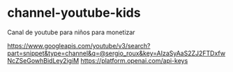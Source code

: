 # channel-youtube-kids
Canal de youtube para niños para monetizar

https://www.googleapis.com/youtube/v3/search?part=snippet&type=channel&q=@sergio_roux&key=AIzaSyAaS2ZJ2FTDxfwNcZSeGowhBidLey2igiM
https://platform.openai.com/api-keys
